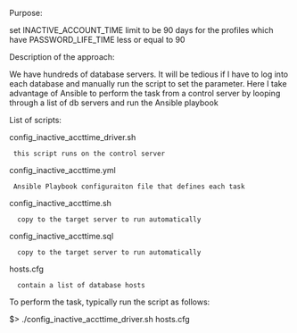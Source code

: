 Purpose:

   set INACTIVE_ACCOUNT_TIME limit to be 90 days for the profiles which have PASSWORD_LIFE_TIME less or equal to 90 

Description of the approach:

   We have hundreds of database servers. It will be tedious if I have to log into each database and manually run the script
   to set the parameter.  Here I take advantage of  Ansible to  perform the task from a control server by looping through a 
   list of db servers and run the Ansible playbook  
   

List of scripts:

  config_inactive_accttime_driver.sh

     this script runs on the control server

  config_inactive_accttime.yml

     Ansible Playbook configuraiton file that defines each task

  config_inactive_accttime.sh

      copy to the target server to run automatically

  config_inactive_accttime.sql

      copy to the target server to run automatically

  hosts.cfg

      contain a list of database hosts 


To perform the task, typically  run the script as follows:


   $> ./config_inactive_accttime_driver.sh hosts.cfg 


